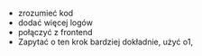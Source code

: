 - zrozumieć kod
- dodać więcej logów
- połączyć z frontend
- Zapytać o ten krok bardziej dokładnie, użyć o1, 
